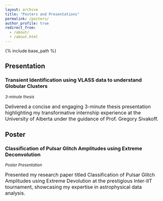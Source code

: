 ```yaml
---
layout: archive
title: "Posters and Presentations"
permalink: /posters/
author_profile: true
redirect_from: 
  - /about/
  - /about.html
---
```



{% include base_path %}

## Presentation
### Transient Identification using VLASS data to understand Globular Clusters
*<font size="2">3-minute thesis</font>*
<!----<div style="text-align: right;margin-top: -10px;"><span style="font-size: 12px;">University of Alberta, Canada</span></div>---->

<font size="3">Delivered a concise and engaging 3-minute thesis presentation highlighting my transformative internship experience at the
University of Alberta under the guidance of Prof. Gregory Sivakoff.</font>

## Poster
### Classification of Pulsar Glitch Amplitudes using Extreme Deconvolution
*<font size="2">Poster Presentation</font>*
<!----<div style="text-align: right;margin-top: -55px;"><span style="font-size: 12px;">University of Alberta, Canada</span></div>--->  

<font size="3">Presented my research paper titled Classification of Pulsar Glitch Amplitudes using Extreme Devolution at the prestigious
Inter-IIT tournament, showcasing my expertise in astrophysical data analysis.</font>


